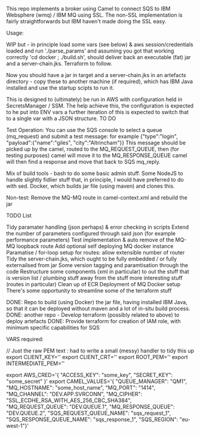 
This repo implements a broker using Camel to connect SQS to IBM Websphere (wmq) / IBM MQ using SSL. The non-SSL implementation is fairly straightforwards but IBM haven't
made doing the SSL easy.

Usage:

WIP but - in principle load some vars (see below) & aws session/credentials loaded and run './parse_params' and assuming you got that working correctly 'cd docker ; ./build.sh', should deliver back an executable (fat) jar and a server-chain.jks. Terraform to follow.

Now you should have a jar in target and a server-chain.jks in an artefacts directory - copy these to another machine (if required), which has IBM Java installed and use the startup scipts to run it.

This is designed to (ultimately) be run in AWS with configuration held in SecretsManager / SSM. The help achieve this, the configuration is expected to he put into ENV vars
a further iteration of this is expected to switch that to a single var with a JSON structure. TO DO

Test Operation:
You can use the SQS console to select a queue (mq_request) and submit a test message: for example {"type":"login", "payload":{"name":"giles", "city":"Altrincham"}}
This message should be picked up by the camel, routed to the MQ_REQUEST_QUEUE, then (for testing purposes) camel will move it to the MQ_RESPONSE_QUEUE
camel will then find a response and move that back to SQS mq_reply.

Mix of build tools - bash to do some basic admin stuff. Some NodeJS to handle slightly fidlier stuff that, in principle, I would have preferred to do with sed. Docker, which builds jar file (using maven) and clones this.

Non-test:
Remove the MQ-MQ route in camel-context.xml and rebuild the jar

TODO List

Tidy paramater handling (json perhaps) & error checking in scripts
Extend the number of parameters configured through said json (for example performance parameters)
Test implementation & auto remove of the MQ-MQ loopback route
Add optional self deploying MQ docker instance
Paramatise / for-loop setup for routes: allow extensible number of router
Tidy the server-chain.jks, which ought to be fully embedded / or fully externailsed from jar
Some version tagging and paramtisation through the code
Restructure some components (xml in particular) to out the stuff that is version list / plumbing stuff away from the stuff more interesting stuff (routes in particular)
Clean up of ECR
Deployment of MQ Docker setup
There's some opportunity to streamline some of the terraform stuff

DONE: Repo to build (using Docker) the jar file, having installed IBM Java, so that it can be deployed without maven and a lot of in-situ build process.
DONE: another repo - Develop terraform (possibly related to above) to deploy artefacts
DONE: Provide terraform for creation of IAM role, with minimum specific capabilities for SQS


VARS required:

// Just the raw PEM text : had to write a small (messy) handler to tidy this up
export CLIENT_KEY=''
export CLIENT_CRT=''
export ROOT_PEM=''
export INTERMEDIATE_PEM=''

export AWS_CRED='{ "ACCESS_KEY": "some_key", "SECRET_KEY": "some_secret" }'
export CAMEL_VALUES='{ "QUEUE_MANAGER": "QM1", "MQ_HOSTNAME": "some_host_name", "MQ_PORT": "1414", "MQ_CHANNEL": "DEV.APP.SVRCONN", "MQ_CIPHER": "SSL_ECDHE_RSA_WITH_AES_256_CBC_SHA384", "MQ_REQUEST_QUEUE": "DEV.QUEUE.1", "MQ_RESPONSE_QUEUE": "DEV.QUEUE.2", "SQS_REQUEST_QUEUE_NAME": "sqs_request_1", "SQS_RESPONSE_QUEUE_NAME": "sqs_response_1", "SQS_REGION": "eu-west-1"}'